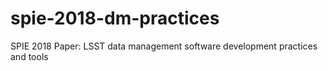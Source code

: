 # spie-2018-dm-practices

SPIE 2018 Paper: LSST data management software development practices and tools
